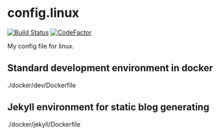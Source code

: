 # config.linux
[![Build Status](https://travis-ci.org/Shylock-Hg/config.linux.svg?branch=master)](https://travis-ci.org/Shylock-Hg/config.linux)
[![CodeFactor](https://www.codefactor.io/repository/github/shylock-hg/config.linux/badge)](https://www.codefactor.io/repository/github/shylock-hg/config.linux)

My config file for linux.

## Standard development environment in docker

./docker/dev/Dockerfile

## Jekyll environment for static blog generating

./docker/jekyll/Dockerfile

